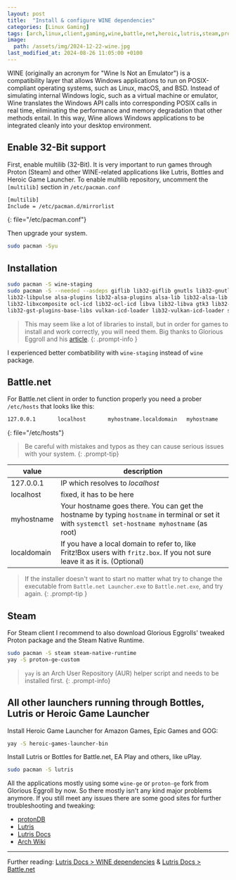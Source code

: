 ```yaml
---
layout: post
title:  "Install & configure WINE dependencies"
categories: [Linux Gaming]
tags: [arch,linux,client,gaming,wine,battle,net,heroic,lutris,steam,proton]
image:
  path: /assets/img/2024-12-22-wine.jpg
last_modified_at: 2024-08-26 11:05:00 +0100
---
```

WINE (originally an acronym for "Wine Is Not an Emulator") is a compatibility layer that allows Windows applications to run on POSIX-compliant operating systems, such as Linux, macOS, and BSD. Instead of simulating internal Windows logic, such as a virtual machine or emulator, Wine translates the Windows API calls into corresponding POSIX calls in real time, eliminating the performance and memory degradation that other methods entail. In this way, Wine allows Windows applications to be integrated cleanly into your desktop environment.

## Enable 32-Bit support
First, enable multilib (32-Bit). It is very important to run games through Proton (Steam) and other WINE-related applications like Lutris, Bottles and Heroic Game Launcher.
To enable multilib repository, uncomment the `[multilib]` section in `/etc/pacman.conf`
```bash
[multilib]
Include = /etc/pacman.d/mirrorlist
```
{: file="/etc/pacman.conf"}

Then upgrade your system.
```bash
sudo pacman -Syu
```

## Installation
```bash
sudo pacman -S wine-staging
sudo pacman -S --needed --asdeps giflib lib32-giflib gnutls lib32-gnutls v4l-utils lib32-v4l-utils libpulse \
lib32-libpulse alsa-plugins lib32-alsa-plugins alsa-lib lib32-alsa-lib sqlite lib32-sqlite libxcomposite \
lib32-libxcomposite ocl-icd lib32-ocl-icd libva lib32-libva gtk3 lib32-gtk3 gst-plugins-base-libs \
lib32-gst-plugins-base-libs vulkan-icd-loader lib32-vulkan-icd-loader sdl2 lib32-sdl2
```
> This may seem like a lot of libraries to install, but in order for games to install and work correctly, you will need them. Big thanks to Glorious Eggroll and his [article](https://www.gloriouseggroll.tv/how-to-get-out-of-wine-dependency-hell/).
{: .prompt-info }

I experienced better combatibility with `wine-staging` instead of `wine` package.

## Battle.net
For Battle.net client in order to function properly you need a prober `/etc/hosts` that looks like this:
```bash
127.0.0.1       localhost       myhostname.localdomain   myhostname
```
{: file="/etc/hosts"}

> Be careful with mistakes and typos as they can cause serious issues with your system.
{: .prompt-tip}

| value | description |
| --- | --- |
| 127.0.0.1 | IP which resolves to *localhost* |
| localhost | fixed, it has to be here |
| myhostname | Your hostname goes there. You can get the hostname by typing `hostname` in terminal or set it with `systemctl set-hostname myhostname` (as root) |
| localdomain | If you have a local domain to refer to, like Fritz!Box users with `fritz.box`. If you not sure leave it as it is. (Optional) |

> If the installer doesn't want to start no matter what try to change the executable from `Battle.net Launcher.exe` to `Battle.net.exe`, and try again.
{: .prompt-tip }

## Steam
For Steam client I recommend to also download Glorious Eggrolls' tweaked Proton package and the Steam Native Runtime.
```bash
sudo pacman -S steam steam-native-runtime
yay -S proton-ge-custom
```
> `yay` is an Arch User Repository (AUR) helper script and needs to be installed first.
{: .prompt-info}

## All other launchers running through Bottles, Lutris or Heroic Game Launcher
Install Heroic Game Launcher for Amazon Games, Epic Games and GOG:
```bash
yay -S heroic-games-launcher-bin
```

Install Lutris or Bottles for Battle.net, EA Play and others, like uPlay.
```bash
sudo pacman -S lutris
```

All the applications mostly using some `wine-ge` or `proton-ge` fork from Glorious Eggroll by now. So there mostly isn't any kind major problems anymore. If you still meet any issues there are some good sites for further troubleshooting and tweaking:
* [protonDB](https://www.protondb.com)
* [Lutris](https://lutris.net)
* [Lutris Docs](https://github.com/lutris/docs/tree/master)
* [Arch Wiki](https://wiki.archlinux.org/)

----
Further reading: [Lutris Docs > WINE dependencies](https://github.com/lutris/docs/blob/master/WineDependencies.md) & [Lutris Docs > Battle.net](https://github.com/lutris/docs/blob/master/Battle.Net.md)
